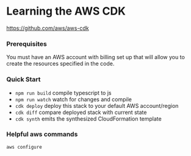 # Learning the AWS CDK

https://github.com/aws/aws-cdk

### Prerequisites

You must have an AWS account with billing set up that will allow you to create the resources specified in the code.



### Quick Start

 * `npm run build`   compile typescript to js
 * `npm run watch`   watch for changes and compile
 * `cdk deploy`      deploy this stack to your default AWS account/region
 * `cdk diff`        compare deployed stack with current state
 * `cdk synth`       emits the synthesized CloudFormation template


### Helpful aws commands

`aws configure`

